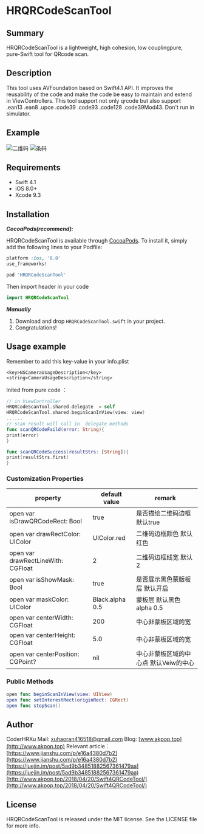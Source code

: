 # HRQRCodeScanTool

## Summary 
HRQRCodeScanTool is a lightweight, high cohesion, low couplingpure, pure-Swift tool for QRcode scan.  

## Description
This tool uses AVFoundation based on Swift4.1 API.  It improves the reusability of the code and make the code be easy to maintain and extend in ViewControllers.
This tool support not only qrcode but also support .ean13 .ean8 .upce .code39 .code93 .code128 .code39Mod43.
Don't run in simulator.  


## Example

<img src="jpg/scan1.jpeg" alt="二维码">
<img src="jpg/scan2.jpeg" alt="条码">

## Requirements

- Swift 4.1
- iOS 8.0+
- Xcode 9.3

## Installation


***CocoaPods(recommend):***

HRQRCodeScanTool is available through [CocoaPods](http://cocoapods.org).
To install it, simply add the following lines to your Podfile:

```ruby
platform :ios, '8.0'
use_frameworks!

pod 'HRQRCodeScanTool'

```
Then import header in your code
```swift
import HRQRCodeScanTool
```

***Manually***

1. Download and drop ```HRQRCodeScanTool.swift``` in your project.
2. Congratulations!


## Usage example

Remember to add this key-value in your info.plist 
```
<key>NSCameraUsageDescription</key>
<string>CameraUsageDescription</string>
```

Inited from pure code ：

```swift
// in ViewController
HRQRCodeScanTool.shared.delegate  = self
HRQRCodeScanTool.shared.beginScanInView(view: view)
......
// scan result will call in  delegate methods 
func scanQRCodeFaild(error: String){
print(error)
}

func scanQRCodeSuccess(resultStrs: [String]){
print(resultStrs.first)
}
```


### Customization Properties

| property | default value | remark |
|------|----|---|
|open var isDrawQRCodeRect: Bool  |true| 是否描绘二维码边框 默认true |
|open var drawRectColor: UIColor | UIColor.red | 二维码边框颜色 默认红色|
|open var drawRectLineWith: CGFloat |2| 二维码边框线宽 默认2|        
|open var isShowMask: Bool   |true|  是否展示黑色蒙版板层 默认开启|           
|open var maskColor: UIColor   |Black.alpha 0.5|  蒙板层 默认黑色 alpha 0.5|               
|open var centerWidth: CGFloat  |200|  中心非蒙板区域的宽  |        
|open var centerHeight: CGFloat  |5.0|  中心非蒙板区域的宽|        
|open var centerPosition: CGPoint? |nil| 中心非蒙板区域的中心点 默认Veiw的中心

### Public Methods

```swift
open func beginScanInView(view: UIView)
open func setInterestRect(originRect: CGRect)
open func stopScan()
```

## Author

CoderHRXu
Mail: [xuhaoran416518@gmail.com](mailto:xuhaoran416518@gmail.com)
Blog: [www.akpop.top](http://www.akpop.top)
Relevant article： [https://www.jianshu.com/p/e16a4380d7b2](https://www.jianshu.com/p/e16a4380d7b2)
[https://juejin.im/post/5ad9b34851882567361479aa](https://juejin.im/post/5ad9b34851882567361479aa)
[http://www.akpop.top/2018/04/20/Swift4QRCodeTool/](http://www.akpop.top/2018/04/20/Swift4QRCodeTool/)
## License

HRQRCodeScanTool is released under the MIT license. See the LICENSE file for more info.
